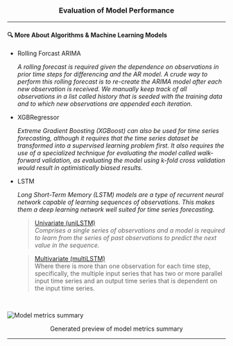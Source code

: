 <h3 align="center">
  Evaluation of Model Performance
</h3>

---

####  🔍 More About Algorithms & Machine Learning Models
- Rolling Forcast ARIMA

  *A rolling forecast is required given the dependence on observations in prior time steps for differencing and the AR model. A crude way to perform this rolling forecast is to re-create the ARIMA model after each new observation is received. We manually keep track of all observations in a list called history that is seeded with the training data and to which new observations are appended each iteration.*

- XGBRegressor

  *Extreme Gradient Boosting (XGBoost) can also be used for time series forecasting, although it requires that the time series dataset be transformed into a supervised learning problem first. It also requires the use of a specialized technique for evaluating the model called walk-forward validation, as evaluating the model using k-fold cross validation would result in optimistically biased results.*

- LSTM

  *Long Short-Term Memory (LSTM) models are a type of recurrent neural network capable of learning sequences of observations. This makes them a deep learning network well suited for time series forecasting.*

  > [Univariate (uniLSTM)](../2_UnivariateForecast.ipynb)<br/>
    *Comprises a single series of observations and a model is required to learn from the series of past observations to predict the next value in the sequence.*

  > [Multivariate (multiLSTM)](../3_MultivariateForecast.ipynb)<br/>
    Where there is more than one observation for each time step, specifically, the multiple input series that has two or more parallel input time series and an output time series that is dependent on the input time series.

<br/>

![Model metrics summary](https://user-images.githubusercontent.com/65748007/164270031-0799c24a-ded7-4445-9e23-c660f3ba3e6d.png)
<p align="center">
    Generated preview of model metrics summary
</p>

---